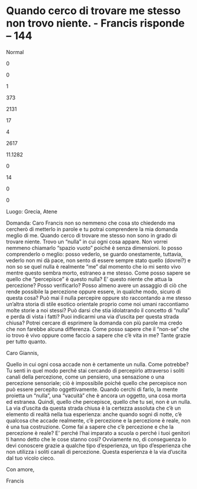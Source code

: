 # Quando cerco di trovare me stesso non trovo niente. - Francis risponde – 144

Normal

0

0

1

373

2131

17

4

2617

11.1282

0

14

0

0

Luogo: Grecia, Atene

Domanda: Caro Francis non so nemmeno che cosa sto chiedendo ma cercher&ograve; di metterlo in parole e tu potrai comprendere la mia domanda meglio di me. Quando cerco di trovare me stesso non sono in grado di trovare niente. Trovo un &ldquo;nulla&rdquo; in cui ogni cosa appare. Non vorrei nemmeno chiamarlo &ldquo;spazio vuoto&rdquo; poich&eacute; &egrave; senza dimensioni. Io posso comprenderlo o meglio: posso vederlo, se guardo onestamente, tuttavia, vederlo non mi d&agrave; pace, non sento di essere sempre stato quello (dovrei?) e non so se quel nulla &egrave; realmente &ldquo;me&rdquo; dal momento che io mi sento vivo mentre questo sembra morto, estraneo a me stesso. Come posso sapere se quello che &ldquo;percepisce&rdquo; &egrave; questo nulla? E&rsquo; questo niente che attua la percezione? Posso verificarlo? Posso almeno avere un assaggio di ci&ograve; che rende possibile la percezione oppure essere, in qualche modo, sicuro di questa cosa? Pu&ograve; mai il nulla percepire oppure sto raccontando a me stesso un&rsquo;altra storia di stile esotico orientale proprio come noi umani raccontiamo molte storie a noi stessi? Pu&ograve; darsi che stia idolatrando il concetto di &ldquo;nulla&rdquo; e perda di vista i fatti? Puoi indicarmi una via d&rsquo;uscita per questa strada chiusa? Potrei cercare di esprimere la domanda con pi&ugrave; parole ma credo che non farebbe alcuna differenza. Come posso sapere che il &ldquo;non-se&rdquo; che io trovo &egrave; vivo oppure come faccio a sapere che c&rsquo;&egrave; vita in me? Tante grazie per tutto quanto.

Caro Giannis,

Quello in cui ogni cosa accade non &egrave; certamente un nulla. Come potrebbe? Tu senti in quel modo perch&eacute; stai cercando di percepirlo attraverso i soliti canali della percezione, come un pensiero, una sensazione o una percezione sensoriale; ci&ograve; &egrave; impossibile poich&eacute; quello che percepisce non pu&ograve; essere percepito oggettivamente. Quando cerchi di farlo, la mente proietta un &ldquo;nulla&rdquo;, una &ldquo;vacuit&agrave;&rdquo; che &egrave; ancora un oggetto, una cosa morta ed estranea. Quindi, quello che percepisce, quello che tu sei, non &egrave; un nulla. La via d&rsquo;uscita da questa strada chiusa &egrave; la certezza assoluta che c&rsquo;&egrave; un elemento di realt&agrave; nella tua esperienza: anche quando sogni di notte, c&rsquo;&egrave; qualcosa che accade realmente, c&rsquo;&egrave; percezione e la percezione &egrave; reale, non &egrave; una tua costruzione. Come fai a sapere che c&rsquo;&egrave; percezione e che la percezione &egrave; reale? E&rsquo; perch&eacute; l&rsquo;hai imparato a scuola o perch&eacute; i tuoi genitori ti hanno detto che le cose stanno cos&igrave;? Ovviamente no, di conseguenza lo devi conoscere grazie a qualche tipo d&rsquo;esperienza, un tipo d&rsquo;esperienza che non utilizza i soliti canali di percezione. Questa esperienza &egrave; la via d&rsquo;uscita dal tuo vicolo cieco.

Con amore,

Francis

